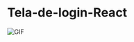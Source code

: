 ﻿# Tela-de-login-React
<img src="https://camo.githubusercontent.com/0edb858fb5255d7b765110f4ce48c5a96def68eb0714d29c16ebe621b29b0fac/68747470733a2f2f692e696d6775722e636f6d2f536b55716f596a2e67696666" alt="GIF" data-canonical-src="https://i.imgur.com/lCz1LwA.png" style="max-width: 100%;">


